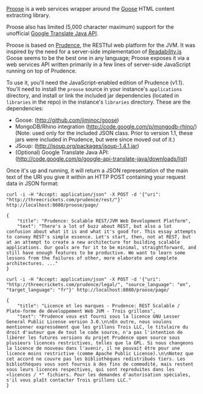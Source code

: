[Proose](http://github.com/mdorn/proose) is a web services wrapper 
around the [Goose](http://github.com/jiminoc/goose) HTML content extracting 
library.

Proose also has limited (5,000 character maximum) support for the 
unofficial [Google Translate Java API](http://code.google.com/p/google-api-translate-java/).  

Proose is based on [Prudence](http://threecrickets.com/prudence/), the 
RESTful web platform for the JVM.  It was inspired by the need for a server-side
implementation of [Readability.js](http://code.google.com/p/arc90labs-readability/)  
Goose seems to be the best one in any language; Proose exposes it via a web services API
written primarily in a few lines of server-side JavaScript running on top of Prudence.

To use it, you'll need the JavaScript-enabled edition of Prudence (v1.1).  You'll need to install the `proose` source in your instance's `applications` directory, and install or link the included jar dependencies (located in `libraries` in the repo) in the instance's `libraries` directory.  These are the dependencies:

* Goose: (http://github.com/jiminoc/goose)
* MongoDB/Rhino integration (http://code.google.com/p/mongodb-rhino/) (Note: used only for the included JSON class. Prior to version 1.1, these jars were included in Prudence, but were since moved out of it.)
* JSoup: (http://jsoup.org/packages/jsoup-1.4.1.jar)
* (Optional) Google Translate Java API: (http://code.google.com/p/google-api-translate-java/downloads/list)

Once it's up and running, it will return a JSON representation of the main text 
of the URI you give it within an HTTP POST containing your request data in JSON format:

    curl -i -H "Accept: application/json" -X POST -d '{"uri": "http://threecrickets.com/prudence/rest/"}' http://localhost:8080/proose/page/

    {
        "title": "Prudence: Scalable REST/JVM Web Development Platform",
        "text": "There's a lot of buzz about REST, but also a lot confusion about what it is and what it's good for. This essay attempts to convey REST's simple essence. Let's start, then, not at REST, but at an attempt to create a new architecture for building scalable applications. Our goals are for it to be minimal, straightforward, and still have enough features to be productive. We want to learn some lessons from the failures of other, more elaborate and complete architectures. ..."
    }

    curl -i -H "Accept: application/json" -X POST -d '{"uri": "http://threecrickets.com/prudence/legal/", "source_language": "en", "target_language": "fr"}' http://localhost:8080/proose/page/

    {
        "title": "Licence et les marques - Prudence: REST Scalable / Plate-forme de développement Web JVM - Trois grillons",
        "text": "Prudence vous est fourni sous la licence GNU Lesser General Public License version 3.0.\n\nEn outre, nous voulons mentionner expressément que les grillons Trois LLC, le titulaire du droit d'auteur que de tout le code source, n'a pas l'intention de libérer les futures versions du projet Prudence open source sous plusieurs licences restrictives, telles que la GPL. Si nous changeons la licence de nouveau dans l'avenir, il ne pouvait être pour une licence moins restrictive (comme Apache Public License).\n\nNotez que cet accord ne couvre pas les bibliothèques redistribués tiers. Les bibliothèques vous sont fournis à des fins de commodité, mais restent sous leurs licences respectives, qui sont reproduites dans les «licences / *" fichiers. Pour les demandes d'autorisation spéciales, s'il vous plaît contacter Trois grillons LLC."
    }

